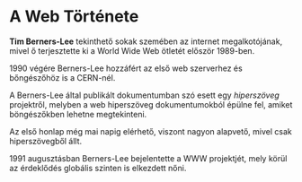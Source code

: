 # A Web Története

**Tim Berners-Lee** tekinthető sokak szemében az internet megalkotójának, mivel ő terjesztette ki a World Wide Web ötletét először 1989-ben.

1990 végére Berners-Lee hozzáfért az első web szerverhez és bőngészőhöz is a CERN-nél.

A Berners-Lee által publikált dokumentumban szó esett egy *hiperszöveg* projektről, melyben a web hiperszöveg dokumentumokból épülne fel, amiket böngészőkben lehetne megtekinteni.

Az első honlap még mai napig elérhető, viszont nagyon alapvető, mivel csak hiperszövegből állt.

1991 augusztásban Berners-Lee bejelentette a WWW projektjét, mely körül az érdeklődés globális szinten is elkezdett nőni.